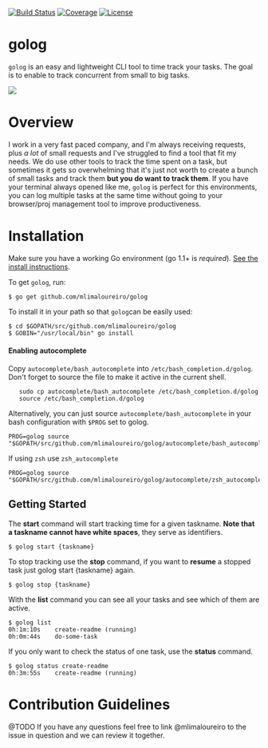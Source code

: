 [![Build Status](https://travis-ci.org/mlimaloureiro/golog.svg)](https://travis-ci.org/mlimaloureiro/golog)
[![Coverage](http://gocover.io/_badge/github.com/mlimaloureiro/golog?0)](http://gocover.io/github.com/mlimaloureiro/golog)
[![License](http://img.shields.io/:license-apache-blue.svg)](http://www.apache.org/licenses/LICENSE-2.0.html)

# golog
`golog` is an easy and lightweight CLI tool to time track your tasks. The goal is to enable to track concurrent from small to big tasks.

![](http://i.imgur.com/o2F0JbW.gif?1)

# Overview
I work in a very fast paced company, and I'm always receiving requests, plus *a lot* of small requests and I've struggled to find a tool that fit my needs. We do use other tools to track the time spent on a task, but sometimes it gets so overwhelming that it's just not worth to create a bunch of small tasks and track them **but you do want to track them**. If you have your terminal always opened like me, `golog` is perfect for this environments, you can log multiple tasks at the same time without going to your browser/proj management tool to improve productiveness.

# Installation
Make sure you have a working Go environment (go 1.1+ is *required*). [See the install instructions](http://golang.org/doc/install.html).

To get `golog`, run:
```
$ go get github.com/mlimaloureiro/golog
```

To install it in your path so that `golog`can be easily used:

```
$ cd $GOPATH/src/github.com/mlimaloureiro/golog
$ GOBIN="/usr/local/bin" go install
```

#### Enabling autocomplete

Copy `autocomplete/bash_autocomplete` into `/etc/bash_completion.d/golog`.
Don't forget to source the file to make it active in the current shell.

```
   sudo cp autocomplete/bash_autocomplete /etc/bash_completion.d/golog
   source /etc/bash_completion.d/golog
```

Alternatively, you can just source `autocomplete/bash_autocomplete` in your bash configuration with `$PROG` set to golog.

```
PROG=golog source "$GOPATH/src/github.com/mlimaloureiro/golog/autocomplete/bash_autocomplete"
```

If using `zsh` use `zsh_autocomplete`

```
PROG=golog source "$GOPATH/src/github.com/mlimaloureiro/golog/autocomplete/zsh_autocomplete"
```

## Getting Started

The **start** command will start tracking time for a given taskname. **Note that a taskname cannot have white spaces**, they serve as identifiers.

```
$ golog start {taskname}
```

To stop tracking use the **stop** command, if you want to **resume** a stopped task just golog start {taskname} again.

```
$ golog stop {taskname}
```

With the **list** command you can see all your tasks and see which of them are active.

```
$ golog list
0h:1m:10s    create-readme (running)
0h:0m:44s    do-some-task
```

If you only want to check the status of one task, use the **status** command.

```
$ golog status create-readme
0h:3m:55s    create-readme (running)
```

# Contribution Guidelines
@TODO
If you have any questions feel free to link @mlimaloureiro to the issue in question and we can review it together.


